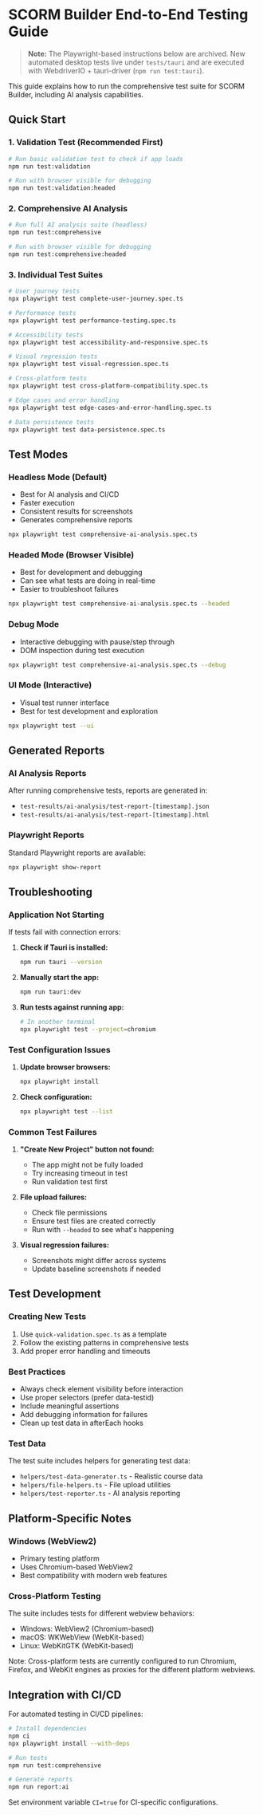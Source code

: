 # SCORM Builder End-to-End Testing Guide

> **Note:** The Playwright-based instructions below are archived. New automated desktop tests live under `tests/tauri` and are executed with WebdriverIO + tauri-driver (`npm run test:tauri`).

This guide explains how to run the comprehensive test suite for SCORM Builder, including AI analysis capabilities.

## Quick Start

### 1. Validation Test (Recommended First)
```bash
# Run basic validation test to check if app loads
npm run test:validation

# Run with browser visible for debugging
npm run test:validation:headed
```

### 2. Comprehensive AI Analysis
```bash
# Run full AI analysis suite (headless)
npm run test:comprehensive

# Run with browser visible for debugging
npm run test:comprehensive:headed
```

### 3. Individual Test Suites
```bash
# User journey tests
npx playwright test complete-user-journey.spec.ts

# Performance tests
npx playwright test performance-testing.spec.ts

# Accessibility tests  
npx playwright test accessibility-and-responsive.spec.ts

# Visual regression tests
npx playwright test visual-regression.spec.ts

# Cross-platform tests
npx playwright test cross-platform-compatibility.spec.ts

# Edge cases and error handling
npx playwright test edge-cases-and-error-handling.spec.ts

# Data persistence tests
npx playwright test data-persistence.spec.ts
```

## Test Modes

### Headless Mode (Default)
- Best for AI analysis and CI/CD
- Faster execution
- Consistent results for screenshots
- Generates comprehensive reports

```bash
npx playwright test comprehensive-ai-analysis.spec.ts
```

### Headed Mode (Browser Visible)
- Best for development and debugging
- Can see what tests are doing in real-time
- Easier to troubleshoot failures

```bash
npx playwright test comprehensive-ai-analysis.spec.ts --headed
```

### Debug Mode
- Interactive debugging with pause/step through
- DOM inspection during test execution

```bash
npx playwright test comprehensive-ai-analysis.spec.ts --debug
```

### UI Mode (Interactive)
- Visual test runner interface
- Best for test development and exploration

```bash
npx playwright test --ui
```

## Generated Reports

### AI Analysis Reports
After running comprehensive tests, reports are generated in:
- `test-results/ai-analysis/test-report-[timestamp].json`
- `test-results/ai-analysis/test-report-[timestamp].html`

### Playwright Reports
Standard Playwright reports are available:
```bash
npx playwright show-report
```

## Troubleshooting

### Application Not Starting
If tests fail with connection errors:

1. **Check if Tauri is installed:**
   ```bash
   npm run tauri --version
   ```

2. **Manually start the app:**
   ```bash
   npm run tauri:dev
   ```

3. **Run tests against running app:**
   ```bash
   # In another terminal
   npx playwright test --project=chromium
   ```

### Test Configuration Issues

1. **Update browser browsers:**
   ```bash
   npx playwright install
   ```

2. **Check configuration:**
   ```bash
   npx playwright test --list
   ```

### Common Test Failures

1. **"Create New Project" button not found:**
   - The app might not be fully loaded
   - Try increasing timeout in test
   - Run validation test first

2. **File upload failures:**
   - Check file permissions
   - Ensure test files are created correctly
   - Run with `--headed` to see what's happening

3. **Visual regression failures:**
   - Screenshots might differ across systems
   - Update baseline screenshots if needed

## Test Development

### Creating New Tests
1. Use `quick-validation.spec.ts` as a template
2. Follow the existing patterns in comprehensive tests
3. Add proper error handling and timeouts

### Best Practices
- Always check element visibility before interaction
- Use proper selectors (prefer data-testid)
- Include meaningful assertions
- Add debugging information for failures
- Clean up test data in afterEach hooks

### Test Data
The test suite includes helpers for generating test data:
- `helpers/test-data-generator.ts` - Realistic course data
- `helpers/file-helpers.ts` - File upload utilities  
- `helpers/test-reporter.ts` - AI analysis reporting

## Platform-Specific Notes

### Windows (WebView2)
- Primary testing platform
- Uses Chromium-based WebView2
- Best compatibility with modern web features

### Cross-Platform Testing
The suite includes tests for different webview behaviors:
- Windows: WebView2 (Chromium-based)
- macOS: WKWebView (WebKit-based) 
- Linux: WebKitGTK (WebKit-based)

Note: Cross-platform tests are currently configured to run Chromium, Firefox, and WebKit engines as proxies for the different platform webviews.

## Integration with CI/CD

For automated testing in CI/CD pipelines:

```bash
# Install dependencies
npm ci
npx playwright install --with-deps

# Run tests
npm run test:comprehensive

# Generate reports
npm run report:ai
```

Set environment variable `CI=true` for CI-specific configurations.